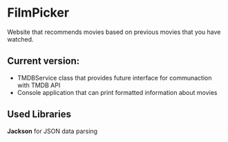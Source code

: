 # FilmPicker
Website that recommends movies based on previous movies that you have watched.

## Current version:
* TMDBService class that provides future interface for communaction with TMDB API
* Console application that can print formatted information about movies

## Used Libraries

__Jackson__ for JSON data parsing  
